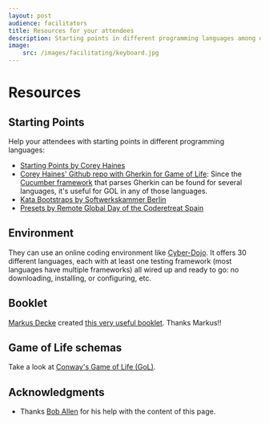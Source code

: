 ```yaml
---
layout: post
audience: facilitators
title: Resources for your attendees
description: Starting points in different programming languages among others
image:
    src: /images/facilitating/keyboard.jpg
---
```

<h1 class="display-1">Resources</h1>

## Starting Points

Help your attendees with starting points in different programming languages:

* [Starting Points by Corey Haines](https://github.com/coreyhaines/coderetreat/tree/master/starting_points)
* [Corey Haines' Github repo with Gherkin for Game of Life](https://github.com/coreyhaines/practice_game_of_life): Since the [Cucumber framework](https://docs.cucumber.io/installation/) that parses Gherkin can be found for several languages, it's useful for GOL in any of those languages.
* [Kata Bootstraps by Softwerkskammer Berlin](https://github.com/swkBerlin/kata-bootstraps)
* [Presets by Remote Global Day of the Coderetreat Spain](https://github.com/remote-code-retreat/code-retreat-2019/tree/master/presets)

## Environment

They can use an online coding environment like [Cyber-Dojo](http://www.cyber-dojo.org/). It offers 30 different languages, each with at least one testing framework (most languages have multiple frameworks) all wired up and ready to go: no downloading, installing, or configuring, etc. 

## Booklet

[Markus Decke](https://twitter.com/mrksdck) created [this very useful booklet](https://github.com/mrksdck/coderetreat-pocketmod). Thanks Markus!!

## Game of Life schemas

Take a look at [Conway's Game of Life (GoL)](/pages/facilitating/gol/#game-of-life-schemas-provided-by-the-community).

## Acknowledgments

* Thanks [Bob Allen](https://twitter.com/CuriousAgilist) for his help with the content of this page.
